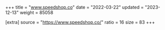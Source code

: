 +++
title = "www.speedshop.co"
date = "2022-03-22"
updated = "2023-12-13"
weight = 85058

[extra]
source = "https://www.speedshop.co/"
ratio = 16
size = 83
+++
